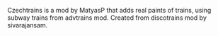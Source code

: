 Czechtrains is a mod by MatyasP that adds real paints of trains, using subway trains from advtrains mod. Created from discotrains mod by sivarajansam.
